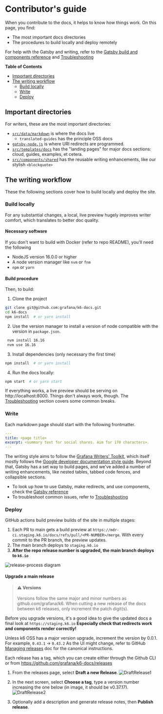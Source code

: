 # Contributor's guide

When you contribute to the docs, it helps to know how things work.
On this page, you find:
- The most important docs directories
- The procedures to build locally and deploy remotely

For help with the Gatsby and writing, refer to the [Gatsby build and components reference](./gatsby-reference) and [Troubleshooting](./troubleshooting)

<!-- markdown-toc start - Don't edit this section. Run M-x markdown-toc-refresh-toc -->
**Table of Contents**

- [Important directories](#important-directories)
- [The writing workflow](#the-writing-workflow)
    - [Build locally](#build-locally)
    - [Write](#write)
    - [Deploy](#deploy)
      
<!-- markdown-toc end -->


## Important directories

For writers, these are the most important directories:
- [`src/data/markdown`](../src/data/markdown) is where the docs live
  - `translated-guides` has the principle OSS docs
- [`gatsby-node.js`](../gatsby-node.js) is where URI redirects are programmed.
- [`src/templates/docs`](../src/templates/docs)  has the "landing pages" for major docs sections: cloud, guides, examples, et cetera.
- [`src/components/shared`](../src/components/shared) has the reusable writing enhancements, like our stylish `<blockquote>`

## The writing workflow

These the following sections cover how to build locally and deploy the site.

### Build locally

For any substantial changes, a local, live preview hugely improves writer comfort, which translates to better doc quality.

#### Necessary software

If you don't want to build with Docker (refer to repo README), you'll need the following
- NodeJS version 16.0.0 or higher
- A node version manager like `nvm` or `fnm`
- `npm` or `yarn`

#### Build procedure

Then, to build:

1. Clone the project
 
  ```bash
  git clone git@github.com:grafana/k6-docs.git
  cd k6-docs
  npm install  # or yarn install
  ```
2. Use the version manager to install a version of node compatible with the version in `package.json`.
 
 ```bash
  nvm install 16.16
  nvm use 16.16
  ```
3. Install dependencies (only necessary the first time)

  ```bash
  npm install  # or yarn install
  ```

4. Run the docs locally:

  ```bash
  npm start  # or yarn start
  ```

If everything works, a live preview should be serving on http://localhost:8000.
Things don't always work, though. The [Troubleshooting](./troubleshooting) section covers some common breaks.

### Write

Each markdown page should start with the following frontmatter.

```yaml
---
title: <page title>
excerpt: <summary text for social shares. Aim for 170 characters>.
---
```


The writing style aims to follow the [Grafana Writers' Toolkit](https://grafana.com/docs/writers-toolkit/),
which itself mostly follows the [Google developer documentation style guide](https://developers.google.com/style).
Beyond that, Gatsby has a set way to build pages, and we've added a number of writing enhancements, like nested tables, tabbed code fences, and collapsible sections.
- To look up how to use Gatsby, make redirects, and use components, check the [Gatsby reference](./gatsby-reference)
- To troubleshoot common issues, refer to [Troubleshooting](troubleshooting.md)

### Deploy

GitHub actions build preview builds of the site in multiple stages:

1. Each PR to main gets a build preview at `https://mdr-ci.staging.k6.io/docs/refs/pull/<PR-NUMBER>/merge`. With every commit to the PR branch, the preview updates.
1. The main branch deploys to `staging.k6.io`
1. **After the repo release number is upgraded, the main branch deploys to `k6.io`**

![release-process diagram](https://user-images.githubusercontent.com/47385188/200912113-1fc81137-1fe5-4f33-a8a9-e1f97c774d1d.png)


#### Upgrade a main release

>  #### ⚠️ Versions
>
> Versions follow the same major and minor numbers as github.com/grafana/k6. When cutting a new release of the docs between k6 releases, only increment the patch digit(s).

Before you upgrade versions, it's a good idea to give the updated docs a final look at `https://staging.k6.io`
**Especially check that redirects work and components render correctly!**

Unless k6 OSS has a major version upgrade, increment the version by 0.0.1. For example, `0.43.1` → `0.43.2`
As the UI might change, refer to GitHub [Managing releases](https://docs.github.com/en/repositories/releasing-projects-on-github/managing-releases-in-a-repository) doc for the canonical instructions.

Each release has a tag, which you can create either through the Github CLI or from https://github.com/grafana/k6-docs/releases

1. From the releases page, select **Draft a new Release**.
![DraftRelease1](../internal-images/DraftNewRelease.png)

1. In the next screen, select **Choose a tag**, type a version number increasing the one below (in image, it  should be v0.37.17).
![DraftRelease2](../internal-images/DraftNewRelease2.png)

1. Optionally add a description and generate release notes, then **Publish release**.

